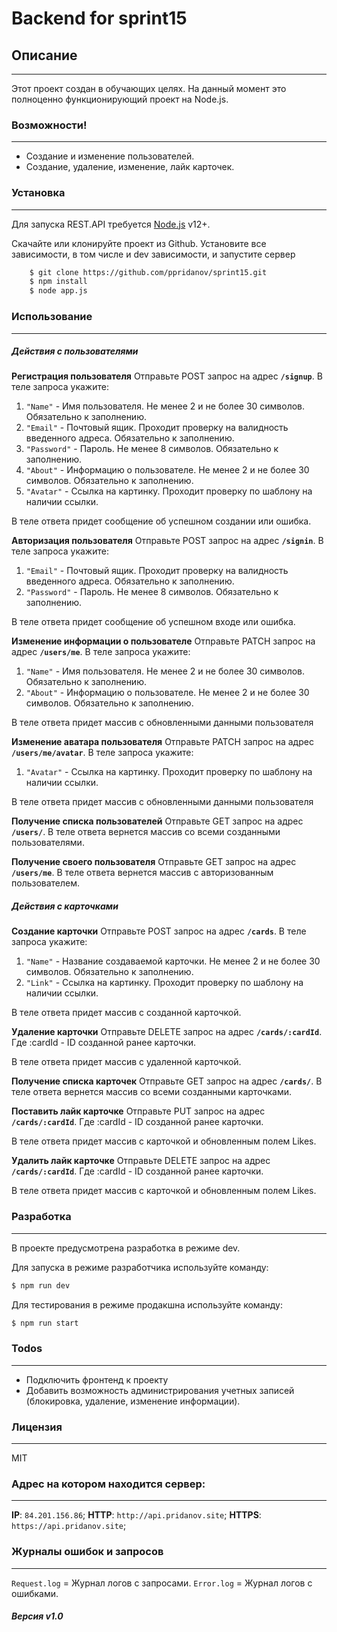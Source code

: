 # Backend for sprint15
## Описание
------------
Этот проект создан в обучающих целях. На данный момент это полноценно функционирующий проект на Node.js.

### Возможности!
------------
- Создание и изменение пользователей.
- Создание, удаление, изменение, лайк карточек.

### Установка
------------
Для запуска REST.API требуется [Node.js](https://nodejs.org/) v12+.

Скачайте или клонируйте проект из Github. Установите все зависимости, в том числе и dev зависимости, и запустите сервер

```sh
    $ git clone https://github.com/ppridanov/sprint15.git
    $ npm install
    $ node app.js
```

### Использование
------------
##### Действия с пользователями
  
**Регистрация пользователя**
Отправьте POST запрос на адрес **```/signup```**. В теле запроса укажите:
1. ```"Name"``` - Имя пользователя. Не менее 2 и не более 30 символов. Обязательно к заполнению.
2. ```"Email"``` - Почтовый ящик. Проходит проверку на валидность введенного адреса. Обязательно к заполнению.
3. ```"Password"``` - Пароль. Не менее 8 символов. Обязательно к заполнению.
4. ```"About"``` - Информацию о пользователе. Не менее 2 и не более 30 символов. Обязательно к заполнению.
5. ```"Avatar"``` - Ссылка на картинку. Проходит проверку по шаблону на наличии ссылки.

 В теле ответа придет сообщение об успешном создании или ошибка.
 
**Авторизация пользователя**
Отправьте POST запрос на адрес **```/signin```**. В теле запроса укажите:
1. ```"Email"``` - Почтовый ящик. Проходит проверку на валидность введенного адреса. Обязательно к заполнению.
2. ```"Password"``` - Пароль. Не менее 8 символов. Обязательно к заполнению.

В теле ответа придет сообщение об успешном входе или ошибка.

**Изменение информации о пользователе**
Отправьте PATCH запрос на адрес **```/users/me```**. В теле запроса укажите:
1. ```"Name"``` - Имя пользователя. Не менее 2 и не более 30 символов. Обязательно к заполнению.
2. ```"About"``` - Информацию о пользователе. Не менее 2 и не более 30 символов. Обязательно к заполнению.

В теле ответа придет массив с обновленными данными пользователя

**Изменение аватара пользователя**
Отправьте PATCH запрос на адрес **```/users/me/avatar```**. В теле запроса укажите:
1. ```"Avatar"``` - Ссылка на картинку. Проходит проверку по шаблону на наличии ссылки.

В теле ответа придет массив с обновленными данными пользователя

**Получение списка пользователей**
Отправьте GET запрос на адрес **```/users/```**. В теле ответа вернется массив со всеми созданными пользователями.

**Получение своего пользователя**
Отправьте GET запрос на адрес **```/users/me```**. В теле ответа вернется массив с авторизованным пользователем.

##### Действия с карточками

**Создание карточки**
Отправьте POST запрос на адрес **```/cards```**. В теле запроса укажите:
1. ```"Name"``` - Название создаваемой карточки. Не менее 2 и не более 30 символов. Обязательно к заполнению.
2. ```"Link"``` - Ссылка на картинку. Проходит проверку по шаблону на наличии ссылки.

 В теле ответа придет массив с созданной карточкой.

**Удаление карточки**
Отправьте DELETE запрос на адрес **```/cards/:cardId```**. Где :cardId - ID созданной ранее карточки.

 В теле ответа придет массив с удаленной карточкой.
 
 **Получение списка карточек**
Отправьте GET запрос на адрес **```/cards/```**. В теле ответа вернется массив со всеми созданными карточками.

 **Поставить лайк карточке**
Отправьте PUT запрос на адрес **```/cards/:cardId```**. Где :cardId - ID созданной ранее карточки.

 В теле ответа придет массив с карточкой и обновленным полем Likes.
 
  **Удалить лайк карточке**
Отправьте DELETE запрос на адрес **```/cards/:cardId```**. Где :cardId - ID созданной ранее карточки.

 В теле ответа придет массив с карточкой и обновленным полем Likes.
 
### Разработка
------------
В проекте предусмотрена разработка в режиме dev.

Для запуска в режиме разработчика используйте команду:

```sh
$ npm run dev
```
Для тестирования в режиме продакшна используйте команду:
```sh
$ npm run start
```
### Todos
------------
 - Подключить фронтенд к проекту
 - Добавить возможность администрирования учетных записей (блокировка, удаление, изменение информации).

### Лицензия
---------
MIT

### Адрес на котором находится сервер: 
-------
**IP**: ``84.201.156.86``; 
**HTTP**: ``http://api.pridanov.site``; 
**HTTPS**: ``https://api.pridanov.site``;
### Журналы ошибок и запросов
------
```Request.log``` = Журнал логов с запросами. 
```Error.log``` = Журнал логов с ошибками.

##### Версия v1.0
